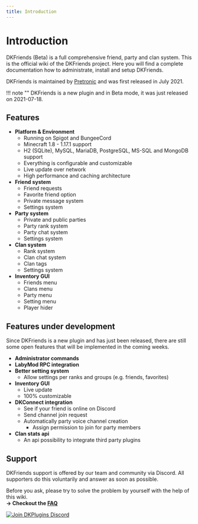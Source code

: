 ```yaml
---
title: Introduction
---
```


# Introduction

DKFriends (Beta) is a full comprehensive friend, party and clan system. This is the official wiki of the DKFriends project.
Here you will find a complete documentation how to administrate, install and setup DKFriends.

DKFriends is maintained by [Pretronic](https://pretronic.net/) and was first released in July 2021.

!!! note ""
    DKFriends is a new plugin and in Beta mode, it was just released on 2021-07-18.

## Features
* **Platform & Environment**
    * Running on Spigot and BungeeCord
    * Minecraft 1.8 - 1.17.1 support
    * H2 (SQLite), MySQL, MariaDB, PostgreSQL, MS-SQL and MongoDB support
    * Everything is configurable and customizable
    * Live update over network
    * High performance and caching architecture
* **Friend system**
    * Friend requests
    * Favorite friend option
    * Private message system
    * Settings system
* **Party system**
    * Private and public parties
    * Party rank system
    * Party chat system
    * Settings system
* **Clan system**
    * Rank system
    * Clan chat system
    * Clan tags
    * Settings system
* **Inventory GUI**
    * Friends menu
    * Clans menu
    * Party menu
    * Setting menu
    * Player hider

## Features under development
Since DKFriends is a new plugin and has just been released, there are still some open features that will be implemented in the coming weeks.

* **Administrator commands**
* **LabyMod RPC integration**
* **Better setting system**
    * Allow settings per ranks and groups (e.g. friends, favorites)
* **Inventory GUI**
    * Live update
    * 100% customizable
* **DKConnect integration**
    * See if your friend is online on Discord
    * Send channel join request
    * Automatically party voice channel creation
       * Assign permission to join for party members
* **Clan stats api**
    * An api possibility to integrate third party plugins 


## Support
DKFriends support is offered by our team and community via Discord. All supporters do this voluntarily and answer as soon as possible.

Before you ask, please try to solve the problem by yourself with the help of this wiki.
<br/> **-> Checkout the [FAQ](frequently-asked-questions.md)**

[![Join DKPlugins Discord](https://discordapp.com/api/guilds/513441444959223809/embed.png?style=banner2)](https://discord.gg/ZR7HtTw)
